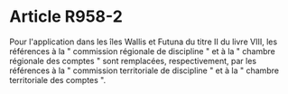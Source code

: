 # Article R958-2

<p>Pour l'application dans les îles Wallis et Futuna du titre II du livre VIII, les références à la " commission régionale de discipline " et à la " chambre régionale des comptes " sont remplacées, respectivement, par les références à la " commission territoriale de discipline " et à la " chambre territoriale des comptes ".</p>